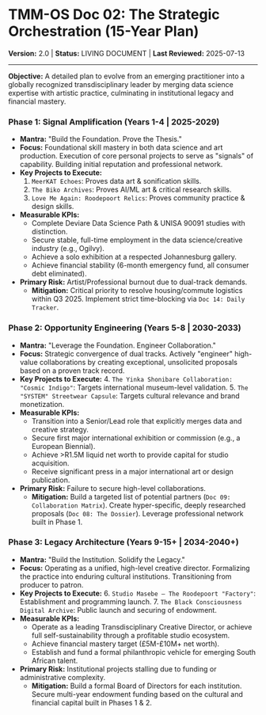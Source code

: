 # TMM-OS Doc 02: The Strategic Orchestration (15-Year Plan)
**Version:** 2.0 | **Status:** LIVING DOCUMENT | **Last Reviewed:** 2025-07-13

---

**Objective:** A detailed plan to evolve from an emerging practitioner into a globally recognized transdisciplinary leader by merging data science expertise with artistic practice, culminating in institutional legacy and financial mastery.

### Phase 1: Signal Amplification (Years 1-4 | 2025-2029)
*   **Mantra:** "Build the Foundation. Prove the Thesis."
*   **Focus:** Foundational skill mastery in both data science and art production. Execution of core personal projects to serve as "signals" of capability. Building initial reputation and professional network.
*   **Key Projects to Execute:**
    1.  `MeerKAT Echoes`: Proves data art & sonification skills.
    2.  `The Biko Archives`: Proves AI/ML art & critical research skills.
    3.  `Love Me Again: Roodepoort Relics`: Proves community practice & design skills.
*   **Measurable KPIs:**
    *   Complete Deviare Data Science Path & UNISA 90091 studies with distinction.
    *   Secure stable, full-time employment in the data science/creative industry (e.g., Ogilvy).
    *   Achieve a solo exhibition at a respected Johannesburg gallery.
    *   Achieve financial stability (6-month emergency fund, all consumer debt eliminated).
*   **Primary Risk:** Artist/Professional burnout due to dual-track demands.
    *   **Mitigation:** Critical priority to resolve housing/commute logistics within Q3 2025. Implement strict time-blocking via `Doc 14: Daily Tracker`.

### Phase 2: Opportunity Engineering (Years 5-8 | 2030-2033)
*   **Mantra:** "Leverage the Foundation. Engineer Collaboration."
*   **Focus:** Strategic convergence of dual tracks. Actively "engineer" high-value collaborations by creating exceptional, unsolicited proposals based on a proven track record.
*   **Key Projects to Execute:**
    4.  `The Yinka Shonibare Collaboration: "Cosmic Indigo"`: Targets international museum-level validation.
    5.  `The "SYSTEM" Streetwear Capsule`: Targets cultural relevance and brand monetization.
*   **Measurable KPIs:**
    *   Transition into a Senior/Lead role that explicitly merges data and creative strategy.
    *   Secure first major international exhibition or commission (e.g., a European Biennial).
    *   Achieve >R1.5M liquid net worth to provide capital for studio acquisition.
    *   Receive significant press in a major international art or design publication.
*   **Primary Risk:** Failure to secure high-level collaborations.
    *   **Mitigation:** Build a targeted list of potential partners (`Doc 09: Collaboration Matrix`). Create hyper-specific, deeply researched proposals (`Doc 08: The Dossier`). Leverage professional network built in Phase 1.

### Phase 3: Legacy Architecture (Years 9-15+ | 2034-2040+)
*   **Mantra:** "Build the Institution. Solidify the Legacy."
*   **Focus:** Operating as a unified, high-level creative director. Formalizing the practice into enduring cultural institutions. Transitioning from producer to patron.
*   **Key Projects to Execute:**
    6.  `Studio Masebe — The Roodepoort "Factory"`: Establishment and programming launch.
    7.  `The Black Consciousness Digital Archive`: Public launch and securing of endowment.
*   **Measurable KPIs:**
    *   Operate as a leading Transdisciplinary Creative Director, or achieve full self-sustainability through a profitable studio ecosystem.
    *   Achieve financial mastery target (£5M-£10M+ net worth).
    *   Establish and fund a formal philanthropic vehicle for emerging South African talent.
*   **Primary Risk:** Institutional projects stalling due to funding or administrative complexity.
    *   **Mitigation:** Build a formal Board of Directors for each institution. Secure multi-year endowment funding based on the cultural and financial capital built in Phases 1 & 2.